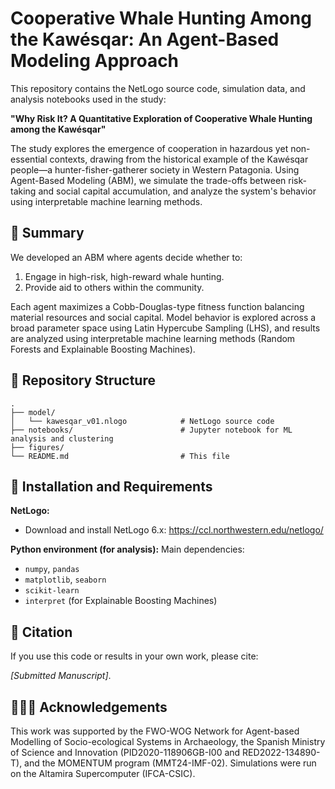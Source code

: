 # Cooperative Whale Hunting Among the Kawésqar: An Agent-Based Modeling Approach

This repository contains the NetLogo source code, simulation data, and analysis notebooks used in the study:

**"Why Risk It? A Quantitative Exploration of Cooperative Whale Hunting among the Kawésqar"**

The study explores the emergence of cooperation in hazardous yet non-essential contexts, drawing from the historical example of the Kawésqar people—a hunter-fisher-gatherer society in Western Patagonia. Using Agent-Based Modeling (ABM), we simulate the trade-offs between risk-taking and social capital accumulation, and analyze the system's behavior using interpretable machine learning methods.


## 🧠 Summary

We developed an ABM where agents decide whether to:
1. Engage in high-risk, high-reward whale hunting.
2. Provide aid to others within the community.

Each agent maximizes a Cobb-Douglas-type fitness function balancing material resources and social capital. Model behavior is explored across a broad parameter space using Latin Hypercube Sampling (LHS), and results are analyzed using interpretable machine learning methods (Random Forests and Explainable Boosting Machines).

## 🧰 Repository Structure

```
.
├── model/
│   └── kawesqar_v01.nlogo            # NetLogo source code
├── notebooks/                        # Jupyter notebook for ML analysis and clustering
├── figures/
└── README.md                         # This file
```

## 🧪 Installation and Requirements

**NetLogo:**
- Download and install NetLogo 6.x: https://ccl.northwestern.edu/netlogo/

**Python environment (for analysis):**
Main dependencies:
- `numpy`, `pandas`
- `matplotlib`, `seaborn`
- `scikit-learn`
- `interpret` (for Explainable Boosting Machines)

## 📄 Citation

If you use this code or results in your own work, please cite:

_[Submitted Manuscript]_.

## 🧑‍🤝‍🧑 Acknowledgements

This work was supported by the FWO-WOG Network for Agent-based Modelling of Socio-ecological Systems in Archaeology, the Spanish Ministry of Science and Innovation (PID2020-118906GB-I00 and RED2022-134890-T), and the MOMENTUM program (MMT24-IMF-02). Simulations were run on the Altamira Supercomputer (IFCA-CSIC).

